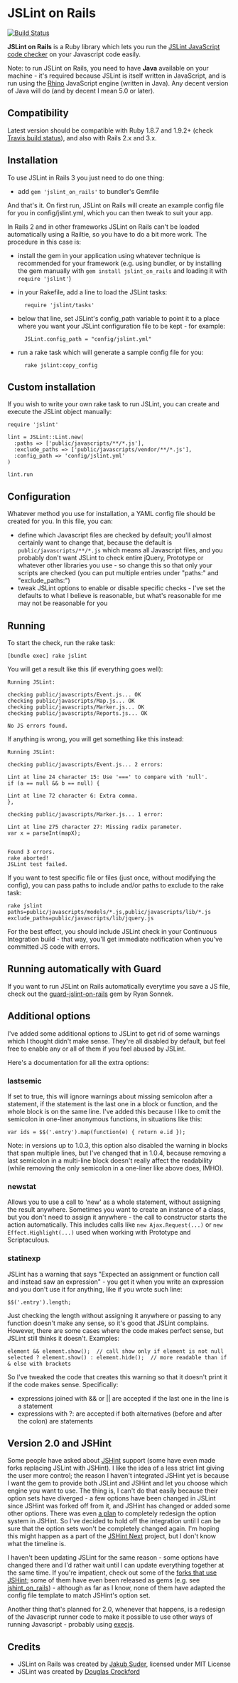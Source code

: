 # JSLint on Rails

[![Build Status](https://secure.travis-ci.org/psionides/jslint_on_rails.png)](http://travis-ci.org/psionides/jslint_on_rails)

**JSLint on Rails** is a Ruby library which lets you run
the [JSLint JavaScript code checker](https://github.com/douglascrockford/JSLint) on your Javascript code easily.

Note: to run JSLint on Rails, you need to have **Java** available on your machine - it's required because JSLint is
itself written in JavaScript, and is run using the [Rhino](http://www.mozilla.org/rhino) JavaScript engine (written in
Java). Any decent version of Java will do (and by decent I mean 5.0 or later).


## Compatibility

Latest version should be compatible with Ruby 1.8.7 and 1.9.2+ (check [Travis build status](http://travis-ci.org/#!/psionides/jslint_on_rails)), and also with Rails 2.x and 3.x.


## Installation

To use JSLint in Rails 3 you just need to do one thing:

* add `gem 'jslint_on_rails'` to bundler's Gemfile

And that's it. On first run, JSLint on Rails will create an example config file for you in config/jslint.yml, which
you can then tweak to suit your app.

In Rails 2 and in other frameworks JSLint on Rails can't be loaded automatically using a Railtie, so you have to do a
bit more work. The procedure in this case is:

* install the gem in your application using whatever technique is recommended for your framework (e.g. using bundler,
or by installing the gem manually with `gem install jslint_on_rails` and loading it with `require 'jslint'`)
* in your Rakefile, add a line to load the JSLint tasks:

        require 'jslint/tasks'

* below that line, set JSLint's config_path variable to point it to a place where you want your JSLint configuration
file to be kept - for example:

        JSLint.config_path = "config/jslint.yml"
    
* run a rake task which will generate a sample config file for you:

        rake jslint:copy_config


## Custom installation

If you wish to write your own rake task to run JSLint, you can create and execute the JSLint object manually:

    require 'jslint'
    
    lint = JSLint::Lint.new(
      :paths => ['public/javascripts/**/*.js'],
      :exclude_paths => ['public/javascripts/vendor/**/*.js'],
      :config_path => 'config/jslint.yml'
    )
    
    lint.run


## Configuration

Whatever method you use for installation, a YAML config file should be created for you. In this file, you can:

* define which Javascript files are checked by default; you'll almost certainly want to change that, because the default
is `public/javascripts/**/*.js` which means all Javascript files, and you probably don't want JSLint to check entire
jQuery, Prototype or whatever other libraries you use - so change this so that only your scripts are checked (you can
put multiple entries under "paths:" and "exclude_paths:")
* tweak JSLint options to enable or disable specific checks - I've set the defaults to what I believe is reasonable,
but what's reasonable for me may not be reasonable for you


## Running

To start the check, run the rake task:

    [bundle exec] rake jslint

You will get a result like this (if everything goes well):

    Running JSLint:
    
    checking public/javascripts/Event.js... OK
    checking public/javascripts/Map.js... OK
    checking public/javascripts/Marker.js... OK
    checking public/javascripts/Reports.js... OK
    
    No JS errors found.

If anything is wrong, you will get something like this instead:

    Running JSLint:
    
    checking public/javascripts/Event.js... 2 errors:
    
    Lint at line 24 character 15: Use '===' to compare with 'null'.
    if (a == null && b == null) {
    
    Lint at line 72 character 6: Extra comma.
    },
    
    checking public/javascripts/Marker.js... 1 error:
    
    Lint at line 275 character 27: Missing radix parameter.
    var x = parseInt(mapX);
    
    
    Found 3 errors.
    rake aborted!
    JSLint test failed.

If you want to test specific file or files (just once, without modifying the config), you can pass paths to include
and/or paths to exclude to the rake task:

    rake jslint paths=public/javascripts/models/*.js,public/javascripts/lib/*.js exclude_paths=public/javascripts/lib/jquery.js

For the best effect, you should include JSLint check in your Continuous Integration build - that way, you'll get
immediate notification when you've committed JS code with errors.


## Running automatically with Guard

If you want to run JSLint on Rails automatically everytime you save a JS file, check out the
[guard-jslint-on-rails](https://github.com/wireframe/guard-jslint-on-rails) gem by Ryan Sonnek.


## Additional options

I've added some additional options to JSLint to get rid of some warnings which I thought didn't make sense. They're all
disabled by default, but feel free to enable any or all of them if you feel abused by JSLint.

Here's a documentation for all the extra options:


### lastsemic

If set to true, this will ignore warnings about missing semicolon after a statement, if the statement is the last one in
a block or function, and the whole block is on the same line. I've added this because I like to omit the semicolon in
one-liner anonymous functions, in situations like this:

    var ids = $$('.entry').map(function(e) { return e.id });

Note: in versions up to 1.0.3, this option also disabled the warning in blocks that span multiple lines, but I've
changed that in 1.0.4, because removing a last semicolon in a multi-line block doesn't really affect the readability
(while removing the only semicolon in a one-liner like above does, IMHO).


### newstat

Allows you to use a call to 'new' as a whole statement, without assigning the result anywhere. Sometimes you want to
create an instance of a class, but you don't need to assign it anywhere - the call to constructor starts the action
automatically. This includes calls like `new Ajax.Request(...)` or `new Effect.Highlight(...)` used when working with
Prototype and Scriptaculous.


### statinexp

JSLint has a warning that says "Expected an assignment or function call and instead saw an expression" - you get it
when you write an expression and you don't use it for anything, like if you wrote such line:

    $$('.entry').length;

Just checking the length without assigning it anywhere or passing to any function doesn't make any sense, so it's good
that JSLint complains. However, there are some cases where the code makes perfect sense, but JSLint still thinks it
doesn't. Examples:

    element && element.show();  // call show only if element is not null
    selected ? element.show() : element.hide();  // more readable than if & else with brackets

So I've tweaked the code that creates this warning so that it doesn't print it if the code makes sense. Specifically:

* expressions joined with && or || are accepted if the last one in the line is a statement
* expressions with ?: are accepted if both alternatives (before and after the colon) are statements


## Version 2.0 and JSHint

Some people have asked about [JSHint](http://jshint.com) support (some have even made forks replacing JSLint with JSHint). I like the idea of a less strict lint giving the user more control; the reason I haven't integrated JSHint yet is because I want the gem to provide both JSLint and JSHint and let you choose which engine you want to use. The thing is, I can't do that easily because their option sets have diverged - a few options have been changed in JSLint since JSHint was forked off from it, and JSHint has changed or added some other options. There was even [a plan](https://github.com/jshint/jshint/issues/166) to completely redesign the option system in JSHint. So I've decided to hold off the integration until I can be sure that the option sets won't be completely changed again. I'm hoping this might happen as a part of the [JSHint Next](https://github.com/jshint/jshint-next) project, but I don't know what the timeline is.

I haven't been updating JSLint for the same reason - some options have changed there and I'd rather wait until I can update everything together at the same time. If you're impatient, check out some of the [forks that use JSHint](https://github.com/psionides/jslint_on_rails/network); some of them have even been released as gems (e.g. see [jshint\_on\_rails](https://rubygems.org/gems/jshint_on_rails)) - although as far as I know, none of them have adapted the config file template to match JSHint's option set.

Another thing that's planned for 2.0, whenever that happens, is a redesign of the Javascript runner code to make it possible to use other ways of running Javascript - probably using [execjs](https://github.com/sstephenson/execjs).


## Credits

* JSLint on Rails was created by [Jakub Suder](http://psionides.jogger.pl), licensed under MIT License
* JSLint was created by [Douglas Crockford](http://jslint.com)
